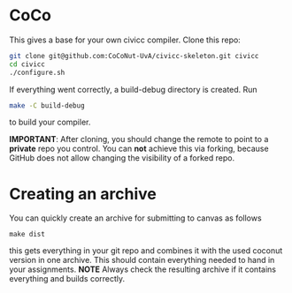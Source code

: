 # CoCo

This gives a base for your own civicc compiler.
Clone this repo: 
```bash
git clone git@github.com:CoCoNut-UvA/civicc-skeleton.git civicc
cd civicc
./configure.sh
```
If everything went correctly, a build-debug directory is created. 
Run
```bash
make -C build-debug
```
to build your compiler.

**IMPORTANT**: After cloning, you should change the remote to point to a **private** repo you control.
You can **not** achieve this via forking, because GitHub does not allow changing the visibility of a forked repo.

# Creating an archive
You can quickly create an archive for submitting to canvas as follows
```
make dist
```
this gets everything in your git repo and combines it with the used coconut version in one archive.
This should contain everything needed to hand in your assignments.
**NOTE** Always check the resulting archive if it contains everything and builds correctly.